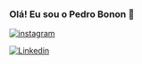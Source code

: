 ### Olá! Eu sou o Pedro Bonon 👋
[![instagram](https://img.shields.io/badge/Instagram-E4405F?style=for-the-badge&logo=instagram&logoColor=white)](https://www.instagram.com/?next=%2F)

[![Linkedin](https://img.shields.io/badge/Instagram-E4405F?style=for-the-badge&logo=instagram&logoColor=white)](https://img.shields.io/badge/LinkedIn-0077B5?style=for-the-badge&logo=linkedin&logoColor=white)


